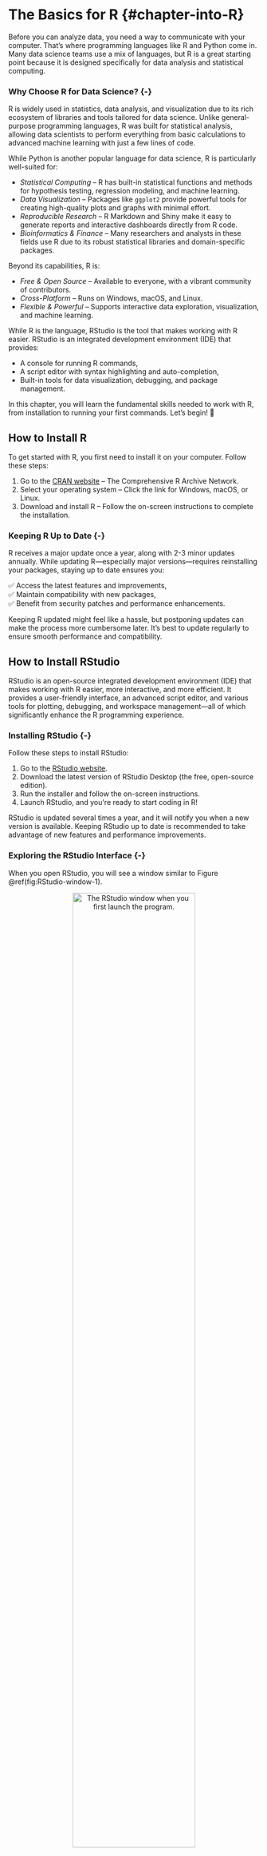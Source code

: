 # The Basics for R {#chapter-into-R}

Before you can analyze data, you need a way to communicate with your computer. That’s where programming languages like R and Python come in. Many data science teams use a mix of languages, but R is a great starting point because it is designed specifically for data analysis and statistical computing.

### Why Choose R for Data Science? {-}

R is widely used in statistics, data analysis, and visualization due to its rich ecosystem of libraries and tools tailored for data science. Unlike general-purpose programming languages, R was built for statistical analysis, allowing data scientists to perform everything from basic calculations to advanced machine learning with just a few lines of code.

While Python is another popular language for data science, R is particularly well-suited for:
- *Statistical Computing* – R has built-in statistical functions and methods for hypothesis testing, regression modeling, and machine learning.
- *Data Visualization* – Packages like `ggplot2` provide powerful tools for creating high-quality plots and graphs with minimal effort.
- *Reproducible Research* – R Markdown and Shiny make it easy to generate reports and interactive dashboards directly from R code.
- *Bioinformatics & Finance* – Many researchers and analysts in these fields use R due to its robust statistical libraries and domain-specific packages.

Beyond its capabilities, R is:

- *Free & Open Source* – Available to everyone, with a vibrant community of contributors.
- *Cross-Platform* – Runs on Windows, macOS, and Linux.
- *Flexible & Powerful* – Supports interactive data exploration, visualization, and machine learning.

While R is the language, RStudio is the tool that makes working with R easier. RStudio is an integrated development environment (IDE) that provides:

- A console for running R commands,  
- A script editor with syntax highlighting and auto-completion,  
- Built-in tools for data visualization, debugging, and package management.  

In this chapter, you will learn the fundamental skills needed to work with R, from installation to running your first commands. Let’s begin! 🚀

## How to Install R  

To get started with R, you first need to install it on your computer. Follow these steps:  

1. Go to the [CRAN website](https://cran.r-project.org) – The Comprehensive R Archive Network.  
2. Select your operating system – Click the link for Windows, macOS, or Linux.  
3. Download and install R – Follow the on-screen instructions to complete the installation.  

### Keeping R Up to Date {-}  

R receives a major update once a year, along with 2-3 minor updates annually. While updating R—especially major versions—requires reinstalling your packages, staying up to date ensures you:  

✅ Access the latest features and improvements,  
✅ Maintain compatibility with new packages,  
✅ Benefit from security patches and performance enhancements.  

Keeping R updated might feel like a hassle, but postponing updates can make the process more cumbersome later. It’s best to update regularly to ensure smooth performance and compatibility.  

## How to Install RStudio  

RStudio is an open-source integrated development environment (IDE) that makes working with R easier, more interactive, and more efficient. It provides a user-friendly interface, an advanced script editor, and various tools for plotting, debugging, and workspace management—all of which significantly enhance the R programming experience.  

### Installing RStudio {-}  

Follow these steps to install RStudio:  

1. Go to the [RStudio website](http://www.rstudio.com/download).  
2. Download the latest version of RStudio Desktop (the free, open-source edition).  
3. Run the installer and follow the on-screen instructions.  
4. Launch RStudio, and you're ready to start coding in R!  

RStudio is updated several times a year, and it will notify you when a new version is available. Keeping RStudio up to date is recommended to take advantage of new features and performance improvements.  

### Exploring the RStudio Interface  {-}

When you open RStudio, you will see a window similar to Figure \@ref(fig:RStudio-window-1).

<div class="figure" style="text-align: center">
<img src="images/RStudio-window-1.png" alt="The RStudio window when you first launch the program." width="70%" />
<p class="caption">(\#fig:RStudio-window-1)The RStudio window when you first launch the program.</p>
</div>

If you see only three panels, add a fourth by selecting _File > New File > R Script_. This opens a script editor where you can write and save R code. Here’s a quick overview of RStudio’s panels:  

- Top-left: Script Editor – Write and save your R code.  
- Bottom-left: Console – Run R commands and see output.  
- Top-right: Environment & History – View variables, datasets, and past commands.  
- Bottom-right: Plots, Help, & Files – Display graphs, access documentation, and manage files.  

For now, just know that you can type R code into the console and press Enter to run it. As you progress through the book, you'll become more familiar with RStudio's features and learn how to efficiently write, run, and debug R code.  

### Customizing RStudio  {-}

RStudio is highly customizable, allowing you to tailor it to your workflow. To adjust settings, go to:  

- Tools > Global Options – Access general settings.  
- Appearance > Editor Theme – Change the editor's theme (e.g., "Tomorrow Night 80" for a dark mode).  
- Font & Layout Settings – Modify font size, panel positions, and other interface options.  
A comfortable coding environment enhances productivity—so feel free to explore and tweak the settings to suit your preferences!  

## How to Learn R  

Learning R is an exciting and rewarding journey that opens doors to data science, statistics, and machine learning. Fortunately, there are numerous resources—books, online courses, tutorials, and forums—that can help you get started and advance your skills.  

### 1. Video Tutorials  {-} 

If you prefer learning by watching, YouTube offers a wealth of R tutorials, ranging from beginner to advanced levels:  

- [R Programming](https://www.youtube.com/channel/UCJ7w9dVjTOJi8Z7j0y9v6Qw) – Covers R basics and data science concepts.  
- [Data School](https://www.youtube.com/user/dataschool) – Focuses on data analysis, machine learning, and practical R applications.  

### 2. Books  {-} 

Books are a great way to build a deep understanding of R. Here are some top recommendations:  

- For Absolute Beginners: [*Hands-On Programming with R*](https://rstudio-education.github.io/hopr/) by Garrett Grolemund[@grolemund2014hands] – A practical introduction for those new to programming.  
- For Data Science with R: [*R for Data Science*](https://r4ds.had.co.nz) by Hadley Wickham and Garrett Grolemund [@wickham2017r] – Covers data visualization, wrangling, and modeling.  
- For Machine Learning: [*Machine Learning with R*](https://www.packtpub.com/product/machine-learning-with-r/9781782162148) by Brett Lantz[@lantz2013machine] – A comprehensive guide to machine learning techniques using R.  

### 3. Online Courses {-}  

If you prefer structured learning with hands-on exercises, online courses offer interactive experiences:  

- [DataCamp](https://www.datacamp.com) – Features beginner-friendly courses like [*Introduction to R*](https://learn.datacamp.com/courses/free-introduction-to-r).  
- [Coursera](https://www.coursera.org) – Offers courses such as [*R Programming*](https://www.coursera.org/learn/r-programming) and the [*Data Science Specialization*](https://www.coursera.org/specializations/jhu-data-science).  

### 4. R Communities & Forums  {-} 

Engaging with online communities is a great way to learn from others, ask questions, and get support:  

- [Stack Overflow](https://stackoverflow.com/questions/tagged/r) – Find answers to R-related coding questions.  
- [RStudio Community](https://community.rstudio.com/) – Connect with other R users and participate in discussions.  

### 5. Practice Regularly {-} 

The best way to learn R is through consistent practice. Start with simple exercises, explore real-world datasets, and experiment with R code. By combining structured learning with hands-on experience, you'll quickly develop confidence and proficiency in R.  

🚀 Start today! Choose one of the resources above and begin your R learning journey.  

## Getting Help and Learning More  

As you begin your journey with R, you’ll likely encounter challenges and questions along the way. Fortunately, there are many resources available to help you troubleshoot problems, deepen your understanding, and continue learning. Whether you're stuck on an error message, exploring a new function, or looking for best practices, a combination of built-in documentation, online communities, and external learning materials can guide you.  

R comes with extensive built-in documentation that provides details on functions, packages, and programming techniques. To quickly look up a function, type `?` followed by the function name in the R console. This will bring up official documentation, including usage examples, argument details, and additional references. You can also use `help()` or `example()` to get more context on how a function works.  

Beyond R’s internal help system, the R community is an invaluable resource. If you have a question, chances are someone has already asked (and answered) it. Platforms like Stack Overflow, RStudio Community, and the R-help mailing list contain thousands of discussions on common and advanced topics in R programming, data science, and machine learning. Searching these forums can often lead you to quick and reliable solutions. If you don’t find an existing answer, posting your question with a clear explanation and a reproducible example will increase your chances of getting helpful responses.  

A simple Google search is often the fastest way to troubleshoot issues. Searching for an error message or function name will usually direct you to blog posts, documentation, or forum discussions with relevant explanations. Additionally, AI tools like ChatGPT can assist with R programming questions, debugging, and conceptual explanations. While AI-generated solutions aren’t always perfect, they can provide useful insights, suggest alternative approaches, and help clarify difficult concepts.  

Ultimately, the best way to master R is through hands-on experience. Don’t be afraid to experiment—write code, test different functions, and explore new datasets. Mistakes are a natural part of learning, and each one helps reinforce your understanding. The more you practice, the more confident and proficient you’ll become in R. Keep coding, keep exploring, and enjoy the journey!  

## Data Science with R  

R provides a strong foundation for data science, but its real power comes from its extensive ecosystem of packages—collections of functions, datasets, and documentation that extend R’s capabilities. While the base version of R includes many essential tools, it does not come preloaded with all the statistical and machine learning algorithms you may need. Instead, these algorithms are developed and shared by a large community of researchers and practitioners as free and open-source R packages.  

A package is a modular, reusable library that enhances R’s functionality. Packages include well-documented functions, usage instructions, and often sample datasets for testing and learning. In this book, we frequently use the **liver** package, which was developed specifically to accompany this book. It contains datasets and functions designed to illustrate key data science concepts and techniques. Additionally, for each machine learning algorithm covered in this book, we introduce and use the appropriate R packages that implement those methods.  

For those interested in exploring further, the Comprehensive R Archive Network (CRAN) hosts thousands of packages for statistical computing, data visualization, and machine learning. The full list of available packages can be browsed on the [CRAN website](https://CRAN.R-project.org), providing access to tools tailored to various domains in data science and beyond.  

## How to Install R Packages {#install-packages}  

There are two ways to install R packages. The first method is through RStudio’s graphical interface. Click on the "Tools" tab and select "Install Packages…". In the dialog box that appears, enter the name of the package(s) you wish to install in the "Packages" field and click the "Install" button. Make sure to check the "Install dependencies" option to ensure that all necessary supporting packages are installed as well. See Figure \@ref(fig:install-packages) for a visual guide.  

<div class="figure" style="text-align: center">
<img src="images/RStudio-window-install.png" alt="A visual guide to installing R packages using the 'Tools' tab in RStudio." width="70%" />
<p class="caption">(\#fig:install-packages)A visual guide to installing R packages using the 'Tools' tab in RStudio.</p>
</div>

The second method is to install packages directly using the `install.packages()` function. For example, to install the **liver** package, which provides datasets and functions used throughout this book, enter the following command in the R console:  


```r
install.packages("liver")
```

Press "Enter" to execute the command. R will connect to [CRAN](https://cran.r-project.org) and download the package in the correct format for your operating system. If you encounter any issues during installation, ensure you are connected to the internet and that your proxy or firewall is not blocking access to CRAN. The first time you install a package, R may ask you to select a CRAN mirror. Choose one that is geographically close to you for faster downloads.  

The `install.packages()` function also allows for customization, such as installing a package from a local file or a specific repository. To learn more, type the following command in the R console:  


```r
?install.packages()
```

Packages only need to be installed once. After installation, they must be loaded into each new R session using the `library()` function. We will cover how to load packages in the next section.  

## How to Load R Packages  

To optimize memory usage, R does not automatically load all installed packages. Instead, you must explicitly load the necessary packages in each new R session. This ensures that only relevant functions and datasets are available, minimizing resource consumption.  
To load a package, use the `library()` or `require()` function. These functions locate the package on your system and make its functions, datasets, and documentation accessible. For example, to load the **liver** package, enter the following command in the R console:  


```r
library(liver)
```

Press *Enter* to execute the command. If an error message appears stating that the package is not found (e.g., `"there is no package called 'liver'"`), it indicates that the package has not been installed. In such cases, refer to the previous section on installing packages.  

Beyond **liver**, this book utilizes several other R packages, which will be introduced progressively throughout the chapters as needed. However, some R packages contain functions with identical names. For instance, both the **liver* and **dplyr** packages include a `select()` function. When multiple packages are loaded, R defaults to using the function from the most recently loaded package.  

To explicitly specify which package a function should be sourced from, use the `::` operator. This ensures clarity and prevents conflicts. For example, to use the `select()` function from the **liver** package, enter:  

```r
liver::select()
```

This approach is particularly useful in complex projects where multiple packages are required, preventing unintended overwrites of functions with the same name.  

## Running R Code  

R is an interactive language, allowing you to type commands directly into the console and see the results immediately. For example, you can perform basic arithmetic operations such as addition, subtraction, multiplication, and division. To add two numbers, type the following in the R console:  


```r
2 + 3
   [1] 5
```

Press *Enter* to execute the command. R will compute the sum and display the result. You can also store this result in a variable for later use:  


```r
result <- 2 + 3
```

Here, `<-` is the assignment operator in R, used to assign values to variables. Some users prefer the `=` operator (`result = 2 + 3`), which also works in most cases, but `<-` remains the recommended convention in R programming.  

Variables in R store values for later use, allowing you to perform calculations efficiently. For example, you can multiply `result` by 4:  


```r
result * 4
   [1] 20
```

R will retrieve the stored value of `result` and compute the multiplication.  

### Using Comments in R {-}

Comments are used to explain your code and make it easier to understand. In R, a comment starts with `#`, and everything following it on that line is ignored by the interpreter.  


```r
# Store the sum of 2 and 3 in the variable `result`
result <- 2 + 3
```

Comments do not affect the execution of your code but are essential for documentation, especially when working on complex projects or collaborating with others.  

### Functions in R {#functions-in-r}

R provides a rich set of built-in functions to perform specific tasks. A function takes **input(s)** (arguments), processes them, and returns an **output**. For example, the `c()` function creates vectors:  


```r
x <- c(1, 2, 3, 4, 5)  # Create a vector
```

You can then apply functions to this vector. For example, to compute the average of the numbers in `x`, use the `mean()` function:  


```r
mean(x)  # Calculate the mean of x
   [1] 3
```

Functions in R follow a simple structure:  

```r
function_name(arguments)
```

Some functions require arguments, while others are optional. To learn more about a function, use `?` followed by the function name:  


```r
?mean  # or help(mean)
```

This will open R’s help documentation, providing details about the function's purpose, usage, arguments, and examples.  

Functions are essential in R programming, helping to simplify complex operations and making code more reusable and efficient. As you progress, you will also learn how to write your own functions to automate tasks and improve workflow.  

## How to Import Data into R  

Before performing any analysis, you first need to load data into R. R can read data from multiple sources, including text files, Excel files, and online datasets. Depending on the file format and data source, you can choose from several methods for importing data into R.  

### Using RStudio’s Graphical Interface  {-}

The easiest way to import data into R is through RStudio’s graphical interface. Click on the *Import Dataset* button in the top-right panel of RStudio (see Figure \@ref(fig:load-data) for a visual guide). This will open a dialog box where you can choose the file type:  
- **From Text (base)** – for CSV or tab-delimited files.  
- **From Excel** – for Microsoft Excel files.  
- Other formats are available, depending on installed packages.  

After selecting your file, RStudio will display an import settings window (see Figure \@ref(fig:load-data-2)). Here, you can adjust column names, data types, and other options. If the first row contains column names, select *Yes* under the *Heading* option. Click *Import*, and the dataset will appear in RStudio’s Environment panel, ready for analysis.  

<div class="figure" style="text-align: center">
<img src="images/RStudio-window-data-1.png" alt="A visual guide to loading a dataset into R using the 'Import Dataset' tab in RStudio." width="70%" />
<p class="caption">(\#fig:load-data)A visual guide to loading a dataset into R using the 'Import Dataset' tab in RStudio.</p>
</div>

<div class="figure" style="text-align: center">
<img src="images/RStudio-window-data.png" alt="A visual guide to customizing the import settings when loading a dataset into R using the 'Import Dataset' tab in RStudio." width="70%" />
<p class="caption">(\#fig:load-data-2)A visual guide to customizing the import settings when loading a dataset into R using the 'Import Dataset' tab in RStudio.</p>
</div>

### Using `read.csv()`  {-}

You can also import data directly using the `read.csv()` function, which reads tabular data (such as CSV files) into R as a data frame. If your data file is stored locally, you can load it as follows:  


```r
data <- read.csv("path/to/your/file.csv")
```

Replace `"path/to/your/file.csv"` with the actual file path. If your file does not contain column names, use:  


```r
data <- read.csv("path/to/your/file.csv", header = FALSE)
```

### Setting the Working Directory  {-}

By default, R looks for files in the current working directory. If your data is located elsewhere, you can specify the full path in `read.csv()` or set the working directory.  

To check your current working directory:  


```r
getwd()
```

To set a new working directory:  


```r
setwd("~/Documents")  # Adjust the path based on your system
```

Alternatively, in RStudio, go to *Session > Set Working Directory > Choose Directory...* and select the desired folder.  

### Using `file.choose()` with `read.csv()`  {-}

To interactively select a file instead of typing its path manually, use `file.choose()`:  


```r
data <- read.csv(file.choose())
```

This will open a file selection dialog, making it a convenient option when working with multiple datasets.  

### Loading Data from Online Sources  {-}

R also allows direct import of datasets from web sources. For example, to load a publicly available COVID-19 dataset:  


```r
corona_data <- read.csv("https://opendata.ecdc.europa.eu/covid19/casedistribution/csv", na.strings = "", fileEncoding = "UTF-8-BOM")
```

This approach is useful for accessing open datasets from research institutions or government agencies.  

### Using `read_excel()` for Excel Files  {-}

To import Excel files, use the `read_excel()` function from the **readxl** package. First, install and load the package:  


```r
install.packages("readxl")

library(readxl)
```

Then, import the Excel file:  


```r
data <- read_excel("path/to/your/file.xlsx")
```

Unlike `read.csv()`, `read_excel()` supports multiple sheets within an Excel file, which can be specified using the `sheet` argument.  
### Loading Data from R Packages {-}

Some datasets are available directly in R packages and do not require importing from an external file. For example, the **liver** package, developed for this book, contains multiple datasets. To access the *churn* dataset:  


```r
library(liver)
data(churn)
```

Since many of the datasets used in this book are included in the **liver** package (see Table \@ref(tab:data-table)), we will frequently use this package for examples and demonstrations.  

This section is well-structured and clearly explains the fundamental data types in R. It is concise and informative, making it accessible to beginners while maintaining a professional tone suitable for a Springer publication. Below are some minor refinements to improve clarity, consistency, and readability.

## Data Types in R  

Data in R can take various forms, and correctly identifying these types is essential for effective data manipulation, visualization, and analysis. Each data type has specific properties that determine how R processes it, so understanding them helps avoid errors and ensures accurate results.  

Here are the most common data types in R:  

- **Numeric**: Represents real numbers, such as `3.14` or `-5.67`. This type is used for continuous numerical values, like heights, weights, or temperatures.  
- **Integer**: Represents whole numbers without decimals, such as `1`, `42`, or `-10`. This type is useful for count-based data, such as the number of customers or items sold.  
- **Character**: Represents text or string data, such as `"Data Science"` or `"R Programming"`. This type is commonly used for categorical labels, names, and descriptive values.  
- **Logical**: Represents Boolean values: `TRUE` or `FALSE`. Logical data is often used in conditional statements and filtering operations.  
- **Factor**: Represents categorical data with predefined levels. Factors are commonly used for storing variables such as `"Male"` or `"Female"` in a dataset and are particularly useful in statistical modeling.  

To check the data type of a variable, use the `class()` function. For example, to determine the type of the variable `result`, type:  


```r
class(result)
   [1] "numeric"
```

Press *Enter*, and R will display the variable’s data type.  

Recognizing different data types is essential for choosing the right analytical and visualization techniques. As we will explore in later chapters (e.g., Chapters \@ref(chapter-EDA) and \@ref(chapter-statistics)), numerical and categorical variables require different approaches when performing descriptive statistics, hypothesis testing, and data visualization.  

## Data Structures in R  

Data structures are fundamental to working with data in R. They define how data is stored and manipulated, which directly impacts the efficiency and accuracy of data analysis. The most commonly used data structures in R are vectors, matrices, data frames, and lists, as illustrated in Figure \@ref(fig:load-data-2).  

<div class="figure" style="text-align: center">
<img src="images/R-objects.png" alt="A visual guide to different types of data structures in R." width="60%" />
<p class="caption">(\#fig:R-objects)A visual guide to different types of data structures in R.</p>
</div>

### Vectors in R {-} 

A vector is the simplest data structure in R. It is a one-dimensional array that holds elements of the same type (numeric, character, or logical). Vectors are the building blocks of other data structures. You can create a vector using the `c()` function:  


```r
# Create a numeric vector
x <- c(1, 2, 0, -3, 5)

# Display the vector
x
   [1]  1  2  0 -3  5

# Check if x is a vector
is.vector(x)
   [1] TRUE

# Check the length of the vector
length(x)
   [1] 5
```

Here, `x` is a numeric vector containing five elements. The `is.vector()` function confirms that `x` is indeed a vector, while `length(x)` returns the number of elements in the vector.

### Matrices in R {-}  

A matrix is a two-dimensional array where all elements must be of the same type. Matrices are useful for mathematical operations and structured numerical data. You can create a matrix using the `matrix()` function:  


```r
# Create a matrix with 2 rows and 3 columns
m <- matrix(c(1, 2, 3, 4, 5, 6), nrow = 2, ncol = 3, byrow = TRUE)

# Display the matrix
m
        [,1] [,2] [,3]
   [1,]    1    2    3
   [2,]    4    5    6

# Check if m is a matrix
is.matrix(m)
   [1] TRUE

# Check the dimensions of the matrix
dim(m)
   [1] 2 3
```

This matrix `m` consists of two rows and three columns, filled row-wise. The `dim()` function returns the dimensions of the matrix. To fill the matrix column-wise, set `byrow = FALSE`. 

### Data Frames in R {-}  

A data frame is a two-dimensional table where each column can contain a different data type (numeric, character, or logical). This makes data frames ideal for storing tabular data, similar to spreadsheets. You can create a data frame using the `data.frame()` function:  


```r
# Create vectors for student data
student_id <- c(101, 102, 103, 104)
name       <- c("Emma", "Bob", "Alice", "Noah")
age        <- c(20, 21, 19, 22)
grade      <- c("A", "B", "A", "C")

# Create a data frame from the vectors
students_df <- data.frame(student_id, name, age, grade)

# Display the data frame
students_df
     student_id  name age grade
   1        101  Emma  20     A
   2        102   Bob  21     B
   3        103 Alice  19     A
   4        104  Noah  22     C
```

This data frame `students_df` consists of four columns: `student_id`, `name`, `age`, and `grade`. The `class()` function confirms that an object is a data frame, while `is.data.frame()` checks its structure.

To inspect the first few rows of a data frame, use the `head()` function. For example, to display the first six rows of the *churn* dataset from the **liver** package:


```r
library(liver)  # Load the liver package
data(churn)     # Load the churn dataset

# Check the structure of the dataset
str(churn)
   'data.frame':	5000 obs. of  20 variables:
    $ state         : Factor w/ 51 levels "AK","AL","AR",..: 17 36 32 36 37 2 20 25 19 50 ...
    $ area.code     : Factor w/ 3 levels "area_code_408",..: 2 2 2 1 2 3 3 2 1 2 ...
    $ account.length: int  128 107 137 84 75 118 121 147 117 141 ...
    $ voice.plan    : Factor w/ 2 levels "yes","no": 1 1 2 2 2 2 1 2 2 1 ...
    $ voice.messages: int  25 26 0 0 0 0 24 0 0 37 ...
    $ intl.plan     : Factor w/ 2 levels "yes","no": 2 2 2 1 1 1 2 1 2 1 ...
    $ intl.mins     : num  10 13.7 12.2 6.6 10.1 6.3 7.5 7.1 8.7 11.2 ...
    $ intl.calls    : int  3 3 5 7 3 6 7 6 4 5 ...
    $ intl.charge   : num  2.7 3.7 3.29 1.78 2.73 1.7 2.03 1.92 2.35 3.02 ...
    $ day.mins      : num  265 162 243 299 167 ...
    $ day.calls     : int  110 123 114 71 113 98 88 79 97 84 ...
    $ day.charge    : num  45.1 27.5 41.4 50.9 28.3 ...
    $ eve.mins      : num  197.4 195.5 121.2 61.9 148.3 ...
    $ eve.calls     : int  99 103 110 88 122 101 108 94 80 111 ...
    $ eve.charge    : num  16.78 16.62 10.3 5.26 12.61 ...
    $ night.mins    : num  245 254 163 197 187 ...
    $ night.calls   : int  91 103 104 89 121 118 118 96 90 97 ...
    $ night.charge  : num  11.01 11.45 7.32 8.86 8.41 ...
    $ customer.calls: int  1 1 0 2 3 0 3 0 1 0 ...
    $ churn         : Factor w/ 2 levels "yes","no": 2 2 2 2 2 2 2 2 2 2 ...

# Display the first six rows
head(churn)
     state     area.code account.length voice.plan voice.messages intl.plan
   1    KS area_code_415            128        yes             25        no
   2    OH area_code_415            107        yes             26        no
   3    NJ area_code_415            137         no              0        no
   4    OH area_code_408             84         no              0       yes
   5    OK area_code_415             75         no              0       yes
   6    AL area_code_510            118         no              0       yes
     intl.mins intl.calls intl.charge day.mins day.calls day.charge eve.mins
   1      10.0          3        2.70    265.1       110      45.07    197.4
   2      13.7          3        3.70    161.6       123      27.47    195.5
   3      12.2          5        3.29    243.4       114      41.38    121.2
   4       6.6          7        1.78    299.4        71      50.90     61.9
   5      10.1          3        2.73    166.7       113      28.34    148.3
   6       6.3          6        1.70    223.4        98      37.98    220.6
     eve.calls eve.charge night.mins night.calls night.charge customer.calls churn
   1        99      16.78      244.7          91        11.01              1    no
   2       103      16.62      254.4         103        11.45              1    no
   3       110      10.30      162.6         104         7.32              0    no
   4        88       5.26      196.9          89         8.86              2    no
   5       122      12.61      186.9         121         8.41              3    no
   6       101      18.75      203.9         118         9.18              0    no
```

This code loads the **liver** package, retrieves the *churn* dataset, and provides an overview of its structure. The `str()` function is particularly useful for summarizing data frames, as it displays data types and column values.

### Lists in R {-}

A list is a flexible data structure that can contain elements of different types, including vectors, matrices, data frames, or even other lists. Lists are useful for storing complex objects in a structured way. You can create a list using the `list()` function:  


```r
# Create a list containing a vector, matrix, and data frame
my_list <- list(vector = x, matrix = m, data_frame = students_df)

# Display the list
my_list
   $vector
   [1]  1  2  0 -3  5
   
   $matrix
        [,1] [,2] [,3]
   [1,]    1    2    3
   [2,]    4    5    6
   
   $data_frame
     student_id  name age grade
   1        101  Emma  20     A
   2        102   Bob  21     B
   3        103 Alice  19     A
   4        104  Noah  22     C
```

This list `my_list` stores a vector, a matrix, and a data frame within a single object. Lists allow for efficient organization of heterogeneous data. To explore the structure of a list, use the `str()` function:


```r
str(my_list)
   List of 3
    $ vector    : num [1:5] 1 2 0 -3 5
    $ matrix    : num [1:2, 1:3] 1 4 2 5 3 6
    $ data_frame:'data.frame':	4 obs. of  4 variables:
     ..$ student_id: num [1:4] 101 102 103 104
     ..$ name      : chr [1:4] "Emma" "Bob" "Alice" "Noah"
     ..$ age       : num [1:4] 20 21 19 22
     ..$ grade     : chr [1:4] "A" "B" "A" "C"
```

Lists are powerful tools in R, especially for handling nested or hierarchical data. For further exploration, use `?list` to access the documentation and additional examples.

## Accessing Records or Variables in R

Once you've imported data into R, you can easily access specific records or variables using the `$` and `[]` operators. These tools are essential for extracting data from data frames and lists.

The `$` operator allows you to extract a specific column from a data frame or a specific element from a list. For example, to access the `name` column in the `students_df` data frame, you would use:


```r
students_df$name
   [1] "Emma"  "Bob"   "Alice" "Noah"
```

This command retrieves and displays the `name` column from the `students_df` data frame.

Similarly, you can use the `$` operator to access elements within a list. For example, to access the `vector` element in the `my_list` list:


```r
my_list$vector
   [1]  1  2  0 -3  5
```

This command retrieves and displays the `vector` element from the `my_list` list. The `$` operator is a straightforward and powerful way to access specific variables or elements within data frames and lists.

Another method for accessing specific records or variables is through the `[]` operator, which allows you to subset data frames, matrices, and lists based on specific conditions. For example, to extract the first three rows of the `students_df` data frame, you can use:


```r
students_df[1:3, ]
     student_id  name age grade
   1        101  Emma  20     A
   2        102   Bob  21     B
   3        103 Alice  19     A
```

This command will display the first three rows of the `students_df` data frame. 

You can also use the `[]` operator to extract specific columns. For instance, to select the `name` and `grade` columns from the `students_df` data frame:


```r
students_df[, c("name", "grade")]
      name grade
   1  Emma     A
   2   Bob     B
   3 Alice     A
   4  Noah     C
```

This command retrieves and displays only the `name` and `grade` columns from the `students_df` data frame.

The `[]` operator is versatile, enabling you to subset data frames, matrices, and lists with precision. Both the `$` and `[]` operators are fundamental tools for data manipulation in R, allowing you to efficiently access and manage the data you need.

## Visualizing Data in R  

Data visualization is a powerful tool for exploring and communicating insights from data. It plays a crucial role in exploratory data analysis (EDA), which we will delve into in Chapter \@ref(chapter-EDA). As the saying goes, "a picture is worth a thousand words," and in data science, this is especially true. R provides a broad array of tools for creating high-quality plots and visualizations, allowing you to effectively present your findings.  

In R, there are two primary ways to create plots: using base R graphics and using the **ggplot2** package. Base R graphics offer a simple and direct way to generate plots, while **ggplot2** provides greater flexibility and customization. This book primarily uses **ggplot2**, as it follows a structured approach based on the _grammar of graphics_, which breaks down plots into three key components:  

- Data: The dataset to be visualized, which should be in a data frame format when using **ggplot2**.  
- Aesthetics: The visual properties of the data points, such as color, shape, and size.  
- Geometries: The type of plot to be created, such as scatter plots, bar plots, or line plots.  

To create a plot using **ggplot2**, first install and load the package. Instructions for installing packages are provided in Section \@ref(install-packages). To load **ggplot2**, use the following command:  


```r
library(ggplot2)
```

Next, define the data, aesthetics, and geometries for your plot. For example, to create a scatter plot of miles per gallon (`mpg`) versus horsepower (`hp`) using the built-in *mtcars* dataset:  


```r
ggplot(data = mtcars) +
  geom_point(mapping = aes(x = mpg, y = hp))
```

<img src="Intro-R_files/figure-html/unnamed-chunk-32-1.png" width="70%" style="display: block; margin: auto;" />

This code initializes the plot with the `ggplot()` function, specifying the dataset (`mtcars`). The `geom_point()` function adds points to the plot, and the `aes()` function maps `mpg` to the x-axis and `hp` to the y-axis.  

The general template for creating plots with **ggplot2** follows this structure:  


```r
ggplot(data = <DATA>) +
  <GEOM_FUNCTION>(mapping = aes(<MAPPINGS>))
```

Using this template, a variety of visualizations can be created.

### Geom Functions in ggplot2  {-}

Geom functions determine the type of plot created in **ggplot2**. Some commonly used geom functions include:  

- `geom_point()` for scatter plots  
- `geom_bar()` for bar plots  
- `geom_line()` for line plots  
- `geom_boxplot()` for box plots  
- `geom_histogram()` for histograms  
- `geom_density()` for density plots  
- `geom_smooth()` for adding smoothed conditional means to plots  

For example, to create a smoothed line plot of `mpg` versus `hp`:  


```r
ggplot(data = mtcars) +
  geom_smooth(mapping = aes(x = mpg, y = hp))
```

<img src="Intro-R_files/figure-html/unnamed-chunk-34-1.png" width="70%" style="display: block; margin: auto;" />

Multiple geom functions can be combined in a single plot. To overlay a scatter plot on the smoothed line:  


```r
ggplot(data = mtcars) +
  geom_smooth(mapping = aes(x = mpg, y = hp)) + 
  geom_point(mapping = aes(x = mpg, y = hp))
```

<img src="Intro-R_files/figure-html/unnamed-chunk-35-1.png" width="70%" style="display: block; margin: auto;" />

Alternatively, the `aes()` function can be placed inside `ggplot()` to streamline the code:  


```r
ggplot(data = mtcars, mapping = aes(x = mpg, y = hp)) +
  geom_smooth() + 
  geom_point()
```

Additional visualization examples can be found in Chapter \@ref(chapter-EDA). For a complete list of geom functions, refer to the [**ggplot2** documentation](https://ggplot2.tidyverse.org).  

### Aesthetics in ggplot2 {-}

Aesthetics control the visual properties of data points, such as color, size, and shape. These properties are specified within the `aes()` function. For example:  


```r
ggplot(data = mtcars) +
  geom_point(mapping = aes(x = mpg, y = hp, color = cyl))
```

<img src="Intro-R_files/figure-html/unnamed-chunk-37-1.png" width="70%" style="display: block; margin: auto;" />

Here, `color = cyl` maps the color of the points to the number of cylinders (`cyl`) in the **mtcars** dataset. **ggplot2** automatically assigns a unique color to each category and adds a corresponding legend.  

In addition to `color`, other aesthetics such as `size` and `alpha` (transparency) can be used:  


```r
# Left plot: using the size aesthetic
ggplot(data = mtcars) +
  geom_point(mapping = aes(x = mpg, y = hp, size = cyl))

# Right plot: using the alpha aesthetic
ggplot(data = mtcars) +
  geom_point(mapping = aes(x = mpg, y = hp, alpha = cyl))
```

<img src="Intro-R_files/figure-html/unnamed-chunk-38-1.png" width="50%" /><img src="Intro-R_files/figure-html/unnamed-chunk-38-2.png" width="50%" />

Aesthetics can also be set directly inside geom functions. For example, to make all points blue triangles of size 3:  


```r
ggplot(data = mtcars) +
  geom_point(mapping = aes(x = mpg, y = hp), 
             color = "blue", size = 3, shape = 2)
```

<img src="Intro-R_files/figure-html/unnamed-chunk-39-1.png" width="70%" style="display: block; margin: auto;" />

This section introduced the fundamentals of data visualization in R using **ggplot2**. The next chapters will explore how visualization plays a crucial role in exploratory data analysis (Chapter \@ref(chapter-EDA)) and how to refine plots for communication and reporting. For more details on visualization techniques, see the [**ggplot2** documentation](https://ggplot2.tidyverse.org). For interactive graphics, consider exploring the **plotly** package or **Shiny** for web applications.  

## Formula in R {#sec-formula-in-R}

Formulas in R provide a concise and intuitive way to specify relationships between variables for statistical modeling. They are widely used in functions for regression, classification, and machine learning to define how a response variable depends on one or more predictors.  

In R, formulas use the tilde symbol `~` to express relationships between variables, where the response variable appears on the left-hand side and predictor variables on the right-hand side. For example, the formula `y ~ x` specifies that `y` is modeled as a function of `x`. When there are multiple predictors, they are separated by `+`.  
For instance, using the `diamonds` dataset, the formula:


```r
price ~ carat + cut + color
```

models the `price` of a diamond based on its `carat`, `cut`, and `color`.  

To include all other variables in the dataset as predictors, we can use the shorthand notation:


```r
price ~ .
```

This approach is particularly useful in large datasets where listing all predictors manually would be impractical.

A formula in R acts as a **quoting operator**, instructing R to interpret the variables symbolically rather than evaluating them immediately. The variable on the left-hand side of `~` is the **dependent variable** (or response variable), while the variables on the right-hand side are the **independent variables** (or predictor variables).

::: {.example #ex-formula}
To illustrate, suppose we want to predict the `price` of a diamond using a linear regression model. We can pass the formula into the `lm()` function:


```r
model <- lm(price ~ carat + cut + color, data = diamonds)
```

Here, the formula `price ~ carat + cut + color` defines the relationship, and the `data` argument specifies the dataset to use.
:::

Once defined, formulas can be used in various R functions for statistical modeling and machine learning. As you progress through later chapters, you will encounter formulas in functions for regression, classification, and more (e.g., Chapters \@ref(chapter-knn), \@ref(chapter-bayes), and \@ref(chapter-regression)). Mastering formula syntax will enable you to efficiently build, customize, and interpret models throughout this book.

## Reporting with R Markdown  

Thus far, this book has covered how to interact with R and RStudio for data analysis. This section focuses on an equally important aspect: effectively communicating analytical findings. Data scientists must present results clearly to teams, stakeholders, and clients. Regardless of the depth of an analysis, its impact is limited if it is not communicated effectively. R Markdown facilitates this process by enabling the seamless integration of code, text, and output into dynamic, reproducible reports.  

R Markdown allows users to write and execute R code within a document, producing reports, presentations, and dashboards. Unlike traditional notebooks or word processors, R Markdown ensures that text, code, and results remain synchronized as data changes. This book itself is entirely written using R Markdown and generated with the [**bookdown**](https://bookdown.org) package, ensuring a fully reproducible and dynamic workflow.

R Markdown documents can be exported into multiple formats, including HTML, PDF, Word, and PowerPoint, making it adaptable to various audiences and reporting needs. Furthermore, it supports the creation of interactive documents using Shiny, allowing users to build web applications that facilitate exploratory data analysis.

To get started, the following resources provide useful references:  

- **R Markdown Cheat Sheet**: The [R Markdown Cheat Sheet](https://rstudio.com/wp-content/uploads/2016/03/rmarkdown-cheatsheet-2.0.pdf) offers a concise reference for creating documents, including syntax, formatting, and output options. It is available in RStudio under *Help > Cheatsheets > R Markdown Cheat Sheet*.  
- **R Markdown Reference Guide**: The [R Markdown Reference Guide](https://rstudio.com/wp-content/uploads/2015/03/rmarkdown-reference.pdf) provides a detailed overview of R Markdown’s features, including document structure and customization.  

### R Markdown Basics {-}

R Markdown follows a literate programming approach, combining text and executable code in a single document. Unlike word processors where formatting is visible during writing, R Markdown requires compilation to generate the final report. This approach ensures automation, as plots and figures are generated dynamically and inserted into the document. Since the code is embedded, analyses are fully reproducible.  

To create an R Markdown document in RStudio:  

<p style="font-family: serif">
    File > New File > R Markdown
</p>

A dialog box will appear, allowing the selection of a document type. For a standard report, choose "Document." Other options include "Presentation" for slides, "Shiny" for interactive applications, and "From Template" for predefined formats. After selecting the document type, enter a title and author name. The output format can be set to HTML, PDF, or Word; HTML is often recommended for debugging.  

R Markdown files use the `.Rmd` extension, distinguishing them from `.R` script files. A newly created file contains a template that can be modified with custom text, code, and formatting.  

### The Header  {-}

The header defines metadata such as the document’s title, author, date, and output format. It is enclosed within three dashes (`---`).  

```yaml
---
title: "An Analysis of Customer Churn"
author: "Reza Mohammadi"
date: "Aug 12, 2024"
output: html_document
---
```

- **Title**: The document’s title.  
- **Author**: The name of the author.  
- **Date**: The date of creation.  
- **Output format**: The format of the final document (`html_document`, `pdf_document`, or `word_document`).  

Additional metadata can be included for customization, such as table of contents options and formatting preferences.  

### Code Chunks and Inline Code  {-}

R Markdown integrates R code within documents using code chunks, which are enclosed in triple backticks (` ```{r} `) followed by the code. For example:  

````markdown

```r
2 + 3
   [1] 5
```
````

When compiled, R executes the code and displays the output within the document. Code chunks are used for analysis, visualizations, and modeling. The "Run" button in RStudio allows individual execution of chunks. See Figure \@ref(fig:run-chunk) for a visual guide.  

<div class="figure" style="text-align: center">
<img src="images/run-chunk.png" alt="Executing a code chunk in R Markdown using the 'Run' button in RStudio." width="90%" />
<p class="caption">(\#fig:run-chunk)Executing a code chunk in R Markdown using the 'Run' button in RStudio.</p>
</div>

Common chunk options include:  

- `echo = FALSE`: Displays output but hides the code.  
- `eval = FALSE`: Shows the code but does not execute it.  
- `message = FALSE`: Suppresses messages.  
- `warning = FALSE`: Suppresses warnings.  
- `error = FALSE`: Hides error messages.  
- `include = FALSE`: Omits both code and output.  

For inline calculations, use backticks and the `r` keyword:  

```markdown
The factorial of 5 is 120.
```

This renders dynamically as:  

~~~
The factorial of 5 is 120.
~~~

### Styling Text  {-}

R Markdown supports various text formatting options:  

- **Headings**: Use `#` for section titles.  
- **Bold**: Enclose text in double asterisks (`**bold**`).  
- **Italic**: Use single asterisks (`*italic*`).  
- **Lists**: Use `*` for bullet points.  
- **Links**: `[R Markdown website](https://rmarkdown.rstudio.com)`  
- **Images**: `![Alt text](path/to/image.png)`  

For mathematical notation, use LaTeX-style equations:  

```markdown
Inline: $y = \beta_0 + \beta_1 x$  
Block: $$ y = \beta_0 + \beta_1 x $$
```

### Mastering R Markdown {-}

For further learning:  

- **Books**: [*R Markdown: The Definitive Guide*](https://bookdown.org/yihui/rmarkdown/).  
- **Tutorials**: [R Markdown website](https://rmarkdown.rstudio.com/lesson-1.html).  
- **Courses**: [DataCamp R Markdown course](https://www.datacamp.com/courses/reporting-with-r-markdown).  
- **Forums**: [RStudio Community](https://community.rstudio.com/c/rmarkdown/9).  

By leveraging R Markdown, data scientists can produce high-quality, reproducible reports that enhance collaboration and communication.

## Exercises  

This section provides hands-on exercises to reinforce your understanding of the fundamental concepts covered in this chapter.  

### Basic Exercises {-}  

1. Install **R** and **RStudio** on your computer.  
2. Use the `getwd()` function to check your current working directory. Then, change it to a new directory using `setwd()`.  
3. Create a numeric vector named `numbers` containing the values `5, 10, 15, 20, 25`. Then, calculate the mean and standard deviation of the vector.  
4. Create a matrix with 3 rows and 4 columns, filled with numbers from 1 to 12.  
5. Create a data frame containing the following variables:  
- `student_id` (integer)  
- `name` (character)  
- `score` (numeric)  
- `passed` (logical, where `TRUE` means the student passed and `FALSE` means they failed)  
Print the first few rows of the data frame using `head()`.  
6. Install and load the **liver** and **ggplot2** packages in R. If you encounter any errors, check your internet connection and ensure CRAN is accessible.  
7. Load the *churn* dataset from the **liver** package and display the first few rows using the `head()` function.
8. Report the data types of the variables in the *churn* dataset using the `str()` function.
9. Report the dimensions of the *churn* dataset using the `dim()` function.
10. Report the summary statistics of the variables in the *churn* dataset using the `summary()` function.
11. Create a scatter plot using **ggplot2** that visualizes the relationship between `day.mins` and `eve.mins` in the *churn* dataset. **Hint:** See the code in Section \@ref(EDA-sec-multivariate).
12. Create a histogram for the `day.calls` variable in the *churn* dataset.
13. Create a boxplot for the `day.mins` variable in the *churn* dataset.
14. Create a boxplot for the `day.mins` variable in the *churn* dataset, grouped by the `churn` variable. **Hint:** See the code in Section \@ref(EDA-sec-numeric).
15. Use the `mean()` function to compute the mean of the `customer.calls` variable in the *churn* dataset. Then, calculate the mean of `customer.calls` for churner `churn == yes`.  
16. Create an R Markdown document that includes a title, author, and a small analysis of the *churn* dataset. Generate an HTML report.  

### More Challenges Exercise {-}  

17. The following R code generates a simulated dataset with 200 observations. We will use this simulated dataset as a simple toy example in Chapter \@ref(chapter-knn) to explain how k-nearest neighbors algorithm works. This simulated data is for patients with three variables:  

- `Age`: Age of the patients as numeric variable with range from 15 to 75 years old.  
- `Ratio`: Sodium/Potassium ratio in the patient's blood as numeric variable. The ratio is generated based on the `Type` variable.
- `Type`: a factor with three levels: `"A"`, `"B"`, `"C"` representing the type of drug the patient is taking.
     
Run the code and report the summary statistics of the data.  

```r
# Simulate data for kNN
set.seed(10)

n  = 200         # Number of patients
n1 = 90          # Number of patients with drug A
n2 = 60          # Number of patients with drug B 
n3 = n - n1 - n2 # Number of patients with drug C

# Generate Age variable between 15 and 75
Age = sample(x = 15:75, size = n, replace = TRUE)

# Generate Drug Type variable with three levels
Type = sample(x = c("A", "B", "C"), size = n, replace = TRUE, prob = c(n1, n2, n3))

# Generate Sodium/Potassium Ratio based on Drug Type
Ratio = numeric(n)

Ratio[Type == "A"] = sample(x = 10:40, size = sum(Type == "A"), replace = TRUE)
Ratio[Type == "B"] = sample(x =  5:15, size = sum(Type == "B"), replace = TRUE)
Ratio[Type == "C"] = sample(x =  5:15, size = sum(Type == "C"), replace = TRUE)

# Create a data frame with the generated variables
drug_data = data.frame(Age = Age, Ratio = Ratio, Type = Type)
```

Visualize the data using the following **ggplot2** code:  

```r
ggplot(data = drug_data, aes(x = Age, y = Ratio)) +
  geom_point(aes(color = Type, shape = Type)) + 
  labs(title = "Age vs. Sodium/Potassium Ratio", 
       x = "Age", y = "Sodium/Potassium Ratio")
```

<img src="Intro-R_files/figure-html/unnamed-chunk-45-1.png" width="70%" style="display: block; margin: auto;" />

18. Extend the dataset `drug_data` by adding a new variable named `Outcome`, which is a factor with two levels (`"Good"` and `"Bad"`).  
- Patients with `Type == "A"` should have a higher probability of `"Good"` outcomes.  
- Patients with `Type == "B"` and `Type == "C"` should have a lower probability of `"Good"` outcomes.  
- Use `sample()` with appropriate probabilities to generate the `Outcome` variable.  
19. Create a new scatter plot using **ggplot2** that visualizes the relationship between `Age` and `Ratio`, colored by the `Outcome` variable.
20. Create a new variable `Age_group` in the `drug_data` dataset that categorizes patients into three groups:  
   - "Young" ($\leq 30$ years old)
   - "Middle-aged" (31-50 years old)
   - "Senior" (>50 years old).

21. Calculate the mean `Ratio` for each `Age_group` category in the `drug_data` dataset.  
22. Create a bar chart using **ggplot2** that displays the average `Ratio` for each `Age_group`.  
23. Modify the `drug_data` dataset by adding a `Risk_factor` variable, calculated as `Ratio * Age / 10`. Analyze how `Risk_factor` differs by `Type`.  
24. Create a histogram of the `Risk_factor` variable, grouped by `Type`.  
25. Generate a boxplot to visualize the distribution of `Risk_factor` across different `Outcome` categories.  








